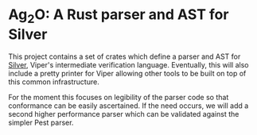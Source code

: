 # Ag<sub>2</sub>O: A Rust parser and AST for Silver 

This project contains a set of crates which define a parser and AST for [Silver](https://github.com/viperproject/silver), Viper's intermediate verification language. 
Eventually, this will also include a pretty printer for Viper allowing other tools to be built on top of this common infrastructure. 

For the moment this focuses on legibility of the parser code so that conformance can be easily ascertained. If the need occurs, we will add a second higher performance parser which can be validated against the simpler Pest parser. 
